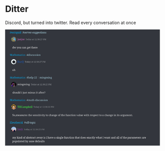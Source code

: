 # Ditter

Discord, but turned into twitter. Read every conversation at once

![](images/ditter.png)
